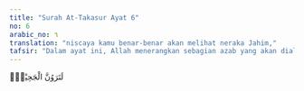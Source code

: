 ```yaml
---
title: "Surah At-Takasur Ayat 6"
no: 6
arabic_no: ٦
translation: "niscaya kamu benar-benar akan melihat neraka Jahim,"
tafsir: "Dalam ayat ini, Allah menerangkan sebagian azab yang akan dialami oleh orang yang bermegah-megahan itu karena kelalaian tersebut. Mereka akan ditimpa azab di akhirat, dan pasti akan melihat tempat itu dengan mata kepala mereka sendiri. Oleh sebab itu, mereka hendaknya selalu merenungkan kedahsyatan azab itu dalam pikiran agar membawa mereka kepada perbuatan yang baik dan bermanfaat. Maksud perkataan \"melihat neraka Jahim\" adalah merasakan azabnya, sesuai dengan tujuan Al-Qur'an dalam pemakaian kata-kata tersebut."
---
```

لَتَرَوُنَّ الْجَحِيْمَۙ